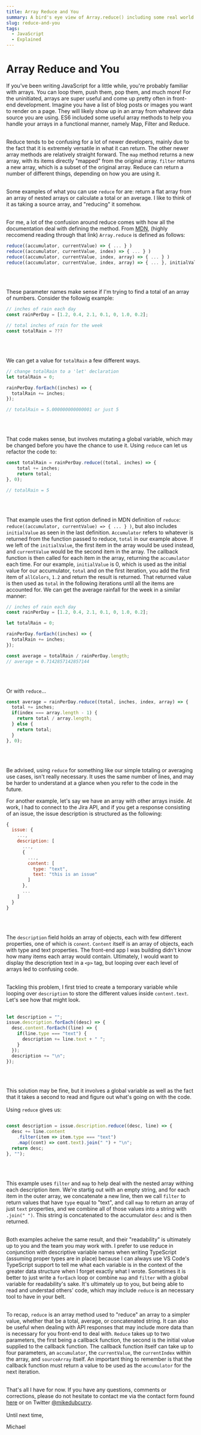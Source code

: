 ```yaml
---
title: Array Reduce and You
summary: A bird's eye view of Array.reduce() including some real world use cases
slug: reduce-and-you
tags:
  - JavaScript
  - Explained
---
```


# Array Reduce and You
If you've been writing JavaScript for a little while, you're probably familiar with arrays. You can loop them, push them, pop them, and much more! For the uninitiated, arrays are super useful and come up pretty often in front-end development. Imagine you have a list of blog posts or images you want to render on a page. They will likely show up in an array from whatever data source you are using. ES6 included some useful array methods to help you handle your arrays in a functional manner, namely Map, Filter and Reduce. 
<br><br>

Reduce tends to be confusing for a lot of newer developers, mainly due to the fact that it is extremely versatile in what it can return. The other newer array methods are relatively straight forward. The `map` method returns a new array, with its items directly "mapped" from the original array. `filter` returns a new array, which is a subset of the original array. Reduce can return a number of different things, depending on how you are using it. 
<br><br>

Some examples of what you can use `reduce` for are: return a flat array from an array of nested arrays or calculate a total or an average. I like to think of it as taking a source array, and "reducing" it somehow. 
<br><br>

For me, a lot of the confusion around reduce comes with how all the documentation deal with defining the method. From [MDN](https://developer.mozilla.org/en-US/docs/Web/JavaScript/Reference/Global_Objects/Array/Reduce), (highly reccomend reading through that link) `Array.reduce` is defined as follows:
```javascript
reduce((accumulator, currentValue) => { ... } )
reduce((accumulator, currentValue, index) => { ... } )
reduce((accumulator, currentValue, index, array) => { ... } )
reduce((accumulator, currentValue, index, array) => { ... }, initialValue)
```
<br><br>

These parameter names make sense if I'm trying to find a total of an array of numbers. Consider the followig example:
```javascript
// inches of rain each day
const rainPerDay = [1.2, 0.4, 2.1, 0.1, 0, 1.0, 0.2];

// total inches of rain for the week
const totalRain = ???
```
<br><br>

We can get a value for `totalRain` a few different ways. 
```javascript
// change totalRain to a 'let' declaration
let totalRain = 0;

rainPerDay.forEach((inches) => {
  totalRain += inches;
});

// totalRain = 5.000000000000001 or just 5
```
<br><br>

That code makes sense, but involves mutating a global variable, which may be changed before you have the chance to use it. 
Using `reduce` can let us refactor the code to:
```javascript
const totalRain = rainPerDay.reduce((total, inches) => {
	total += inches;
	return total;
}, 0);

// totalRain = 5
```
<br><br>

That example uses the first option defined in MDN definition of `reduce`: `reduce((accumulator, currentValue) => { ... } )`, but also includes `initialValue` as seen in the last definition. `Accumulator` refers to whatever is returned from the function passed to reduce, `total` in our example above. If we left of the `initialValue`, the first item in the array would be used instead, and `currentValue` would be the second item in the array. The callback function is then called for each item in the array, returning the `accumulator` each time. For our example, `initialValue` is 0, which is used as the initial value for our accumulator, `total` and on the first iteration, you add the first item of `allColors`, `1.2` and return the result is returned. That returned value is then used as `total` in the following iterations until all the items are accounted for. We can get the average rainfall for the week in a similar manner:
```javascript
// inches of rain each day
const rainPerDay = [1.2, 0.4, 2.1, 0.1, 0, 1.0, 0.2];

let totalRain = 0;

rainPerDay.forEach((inches) => {
  totalRain += inches;
});

const average = totalRain / rainPerDay.length;
// average = 0.7142857142857144
```
<br><br>

Or with `reduce`...
```javascript
const average = rainPerDay.reduce((total, inches, index, array) => {
  total += inches;
  if(index === array.length - 1) {
    return total / array.length;
  } else {
    return total;
  }
}, 0);
```
<br><br>

Be advised, using `reduce` for something like our simple totaling or averaging use cases, isn't really necessary. It uses the same number of lines, and may be harder to understand at a glance when you refer to the code in the future. 

For another example, let's say we have an array with other arrays inside. At work, I had to connect to the Jira API, and if you get a response consisting of an issue, the issue description is structured as the following:
```javascript
{
  issue: {
    ...,
    description: [
      ...,
      {
        ...,
        content: [
          type: "text",
          text: "this is an issue"
        ]
      },
      ...
    ]
  }
}
```
<br><br>

The `description` field holds an array of objects, each with few different properties, one of which is `conent`. `Content` itself is an array of objects, each with type and text properties. The front-end app I was building didn't know how many items each array would contain. Ultimately, I would want to display the description text in a `<p>` tag, but looping over each level of arrays led to confusing code. 
<br><br>

Tackling this problem, I first tried to create a temporary variable while looping over `description` to store the different values inside `content.text`. Let's see how that might look.
<br><br>

```javascript
let description = "";
issue.description.forEach((desc) => {
  desc.content.forEach((line) => {
    if(line.type === "text") {
      description += line.text + " ";
    }
  });
  description += "\n";
});
```
<br><br>

This solution may be fine, but it involves a global variable as well as the fact that it takes a second to read and figure out what's going on with the code.
<br><br>
Using `reduce` gives us:
```javascript

const description = issue.description.reduce((desc, line) => {
  desc += line.content
    .filter(item => item.type === "text")
    .map((cont) => cont.text).join(" ") + "\n";
  return desc;
}, "");
```
<br><br>

This example uses `filter` and `map` to help deal with the nested array withing each description item. We're startig out with an empty string, and for each item in the outer array, we concatenate a new line, then we call `filter` to return values that have `type` equal to "text", and call `map` to return an array of just `text` properties, and we combine all of those values into a string with `.join(" ")`. This string is concatenated to the accumulator `desc` and is then returned. 
<br><br>

Both examples acheive the same result, and their "readability" is ultimately up to you and the team you may work with. I prefer to use reduce in conjunction with descriptive variable names when writing TypeScript (assuming proper types are in place) because I can always use VS Code's TypeScript support to tell me what each variable is in the context of the greater data structure when I forget exactly what I wrote. Sometimes it is better to just write a `forEach` loop or combine `map` and  `filter` with a global variable for readability's sake. It's ultimately up to you, but being able to read and understad others' code, which may include `reduce` is an necessary tool to have in your belt. 
<br><br>

To recap, `reduce` is an array method used to "reduce" an array to a simpler value, whether that be a total, average, or concatenated string. It can also be useful when dealing with API responses that may include more data than is necessary for you front-end to deal with. `Reduce` takes up to two parameters, the first being a callback function, the second is the initial value supplied to the callback function. The callback function itself can take up to four parameters, an `accumulator`, the `currentValue`, the `currentIndex` within the array, and `sourceArray` itself. An important thing to remember is that the callback function must return a value to be used as the `accumulator` for the next iteration. 
<br><br>

That's all I have for now. If you have any questions, comments or corrections, please do not hesitate to contact me via the contact form found [here](https://mikecurry.dev#contact) or on Twitter [@mikedubcurry](https://twitter.com/mikedubcurry).
<br><br>
Until next time,

Michael
<br></br>
